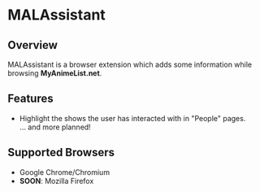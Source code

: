 # MALAssistant

## Overview

MALAssistant is a browser extension which adds some information while browsing **MyAnimeList.net**.  


## Features
- Highlight the shows the user has interacted with in "People" pages.  
... and more planned!


## Supported Browsers
- Google Chrome/Chromium
- **SOON**: Mozilla Firefox

